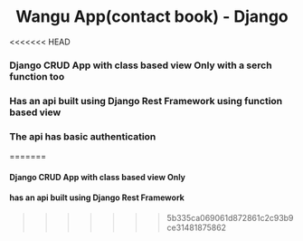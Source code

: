<div align="center">


# Wangu App(contact book) - Django

</div>

<<<<<<< HEAD
### Django CRUD App  with class  based view Only with a serch function too
### Has an api built using Django Rest Framework using function based view
### The api has basic authentication
=======
#### Django CRUD App  with class  based view Only
#### has an api built using Django Rest Framework
>>>>>>> 5b335ca069061d872861c2c93b9ce31481875862
